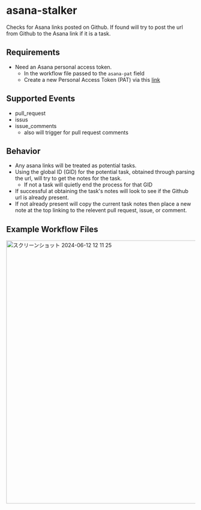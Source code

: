 # asana-stalker
Checks for Asana links posted on Github. If found will try to post the url from Github to the Asana link if it is a task.

## Requirements
 - Need an Asana personal access token.
   - In the workflow file passed to the `asana-pat` field
   - Create a new Personal Access Token (PAT) via this [link](https://developers.asana.com/docs/personal-access-token)

## Supported Events
 - pull_request
 - issus
 - issue_comments
   - also will trigger for pull request comments

## Behavior
 - Any asana links will be treated as potential tasks.
 - Using the global ID (GID) for the potential task, obtained through parsing the url, will try to get the notes for the task.
   - If not a task will quietly end the process for that GID
 - If successful at obtaining the task's notes will look to see if the Github url is already present.
 - If not already present will copy the current task notes then place a new note at the top linking to the relevent pull request, issue, or comment.

## Example Workflow Files

<img width="700" alt="スクリーンショット 2024-06-12 12 11 25" src="https://github.com/zaburen/asana-stalker/assets/108658635/37752257-a615-4dba-9195-ed964e361bd4">

